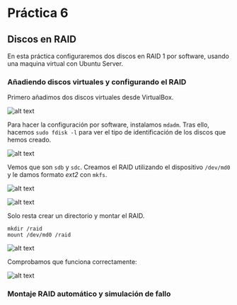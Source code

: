 # Práctica 6
## Discos en RAID

En esta práctica configuraremos dos discos en RAID 1 por software, usando una maquina virtual con Ubuntu Server.

### Añadiendo discos virtuales y configurando el RAID

Primero añadimos dos discos virtuales desde VirtualBox.

![alt text](http://i.imgur.com/hvyngn4.png)

Para hacer la configuración por software, instalamos ```mdadm```. Tras ello, hacemos ```sudo fdisk -l``` para ver el tipo de identificación de los discos que hemos creado.

![alt text](http://i.imgur.com/x7fADNV.png)

Vemos que son ```sdb``` y ```sdc```. Creamos el RAID utilizando el dispositivo ```/dev/md0``` y le damos formato *ext2* con ```mkfs```.

![alt text](http://i.imgur.com/0SqtK9q.png)

![alt text](http://i.imgur.com/pdG5LVb.png)

Solo resta crear un directorio y montar el RAID.

```
mkdir /raid
mount /dev/md0 /raid
```

![alt text](http://i.imgur.com/dBFqatK.png)

Comprobamos que funciona correctamente:

![alt text](http://i.imgur.com/hMjUIC4.png)

### Montaje RAID automático y simulación de fallo
